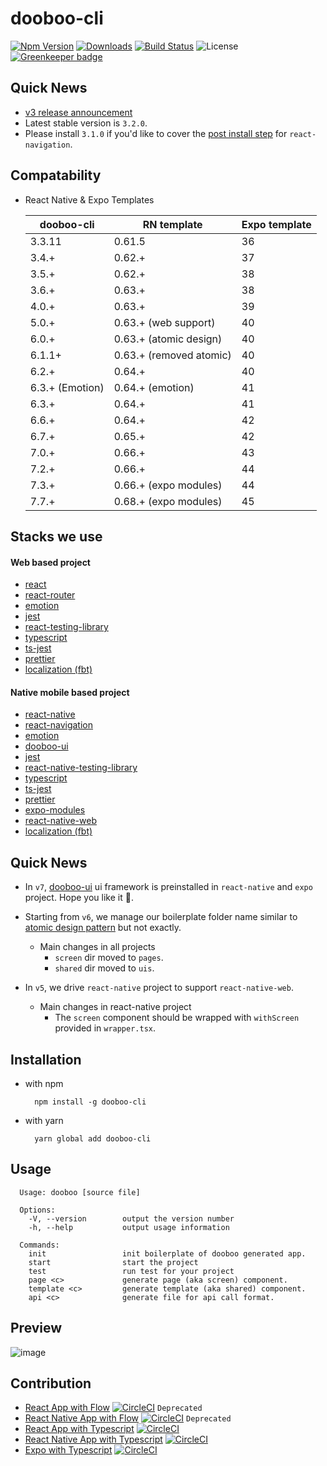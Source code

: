 # dooboo-cli

[![Npm Version](http://img.shields.io/npm/v/dooboo-cli.svg?style=flat-square)](https://npmjs.org/package/dooboo-cli)
[![Downloads](http://img.shields.io/npm/dm/dooboo-cli.svg?style=flat-square)](https://npmjs.org/package/dooboo-cli)
[![Build Status](https://travis-ci.com/dooboolab/dooboo-cli.svg?branch=main)](https://travis-ci.com/dooboolab/dooboo-cli)
![License](http://img.shields.io/npm/l/dooboo-cli.svg?style=flat-square)
[![Greenkeeper badge](https://badges.greenkeeper.io/dooboolab/dooboo-cli.svg)](https://greenkeeper.io/)

## Quick News

- [v3 release announcement](https://medium.com/dooboolab/announcing-dooboo-cli-v3-5c9fceeb2ac4)
- Latest stable version is `3.2.0`.
- Please install `3.1.0` if you'd like to cover the [post install step](https://reactnavigation.org/docs/en/getting-started.html) for `react-navigation`.

## Compatability

- React Native & Expo Templates

  | dooboo-cli      | RN template             | Expo template |
  | --------------- | ----------------------- | ------------- |
  | 3.3.11          | 0.61.5                  | 36            |
  | 3.4.+           | 0.62.+                  | 37            |
  | 3.5.+           | 0.62.+                  | 38            |
  | 3.6.+           | 0.63.+                  | 38            |
  | 4.0.+           | 0.63.+                  | 39            |
  | 5.0.+           | 0.63.+ (web support)    | 40            |
  | 6.0.+           | 0.63.+ (atomic design)  | 40            |
  | 6.1.1+          | 0.63.+ (removed atomic) | 40            |
  | 6.2.+           | 0.64.+                  | 40            |
  | 6.3.+ (Emotion) | 0.64.+ (emotion)        | 41            |
  | 6.3.+           | 0.64.+                  | 41            |
  | 6.6.+           | 0.64.+                  | 42            |
  | 6.7.+           | 0.65.+                  | 42            |
  | 7.0.+           | 0.66.+                  | 43            |
  | 7.2.+           | 0.66.+                  | 44            |
  | 7.3.+           | 0.66.+ (expo modules)   | 44            |
  | 7.7.+           | 0.68.+ (expo modules)   | 45            |

## Stacks we use

#### Web based project

- [react](https://github.com/facebook/react)
- [react-router](https://github.com/ReactTraining/react-router)
- [emotion](https://emotion.sh)
- [jest](https://github.com/facebook/jest)
- [react-testing-library](https://github.com/kentcdodds/react-testing-library)
- [typescript](https://github.com/Microsoft/TypeScript)
- [ts-jest](https://github.com/kulshekhar/ts-jest)
- [prettier](https://prettier.io)
- [localization (fbt)](https://github.com/facebook/fbt)

#### Native mobile based project

- [react-native](https://github.com/facebook/react-native)
- [react-navigation](https://github.com/react-navigation/react-navigation)
- [emotion](https://emotion.sh)
- [dooboo-ui](https://github.com/dooboolab/dooboo-ui)
- [jest](https://github.com/facebook/jest)
- [react-native-testing-library](https://github.com/callstack/react-native-testing-library)
- [typescript](https://github.com/Microsoft/TypeScript)
- [ts-jest](https://github.com/kulshekhar/ts-jest)
- [prettier](https://prettier.io)
- [expo-modules](https://docs.expo.dev/bare/installing-expo-modules)
- [react-native-web](https://github.com/necolas/react-native-web)
- [localization (fbt)](https://github.com/facebook/fbt)

## Quick News

- In `v7`, [dooboo-ui](https://github.com/dooboolab/dooboo-ui) ui framework is preinstalled in `react-native` and `expo` project. Hope you like it 🧡.

- Starting from `v6`, we manage our boilerplate folder name similar to [atomic design pattern](https://atomicdesign.bradfrost.com/chapter-2) but not exactly.

  - Main changes in all projects
    - `screen` dir moved to `pages`.
    - `shared` dir moved to `uis`.

- In `v5`, we drive `react-native` project to support `react-native-web`.
  - Main changes in react-native project
    - The `screen` component should be wrapped with `withScreen` provided in `wrapper.tsx`.

## Installation

- with npm
  ```
    npm install -g dooboo-cli
  ```
- with yarn
  ```
    yarn global add dooboo-cli
  ```

## Usage

```
  Usage: dooboo [source file]

  Options:
    -V, --version        output the version number
    -h, --help           output usage information

  Commands:
    init                 init boilerplate of dooboo generated app.
    start                start the project
    test                 run test for your project
    page <c>             generate page (aka screen) component.
    template <c>         generate template (aka shared) component.
    api <c>              generate file for api call format.
```

## Preview

![image](https://user-images.githubusercontent.com/27461460/63132984-1798d080-bffe-11e9-9b4d-672662b79540.png)

## Contribution

- [React App with Flow](https://github.com/react-native-seoul/dooboo-frontend-js) [![CircleCI](https://circleci.com/gh/dooboolab/dooboo-frontend-js.svg?style=shield)](https://circleci.com/gh/dooboolab/dooboo-frontend-js) `Deprecated`
- [React Native App with Flow](https://github.com/react-native-seoul/dooboo-native-js) [![CircleCI](https://circleci.com/gh/dooboolab/dooboo-frontend-js.svg?style=shield)](https://circleci.com/gh/dooboolab/dooboo-native-js) `Deprecated`
- [React App with Typescript](https://github.com/react-native-seoul/dooboo-frontend-ts) [![CircleCI](https://circleci.com/gh/dooboolab/dooboo-frontend-js.svg?style=shield)](https://circleci.com/gh/dooboolab/dooboo-frontend-ts)
- [React Native App with Typescript](https://github.com/react-native-seoul/dooboo-native-ts) [![CircleCI](https://circleci.com/gh/dooboolab/dooboo-frontend-js.svg?style=shield)](https://circleci.com/gh/dooboolab/dooboo-native-ts)
- [Expo with Typescript](https://github.com/react-native-seoul/dooboo-expo) [![CircleCI](https://circleci.com/gh/dooboolab/dooboo-expo.svg?style=shield)](https://circleci.com/gh/dooboolab/dooboo-expo)
